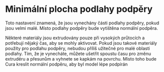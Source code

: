 Minimální plocha podlahy podpěry
====
Toto nastavení znamená, že jsou vynechány části podlahy podpěry, pokud jsou velmi malé. Místo podlahy podpěry bude vytištěna normální podpěra.

Některé materiály jsou extrudovány pouze při vysokých průtocích a potřebují nějaký čas, aby se mohly aktivovat. Pokud jsou takové materiály použity pro podlahu podpěry, nebudou příliš užitečné pro malé oblasti podlahy. Tím, že je vynecháte, můžete ušetřit spoustu času pro změnu extrudéru a přesunům a vyhnete se kapkám na povrchu. Místo toho bude Cura kreslit normální podpěru, aby byl model lépe podpírán
